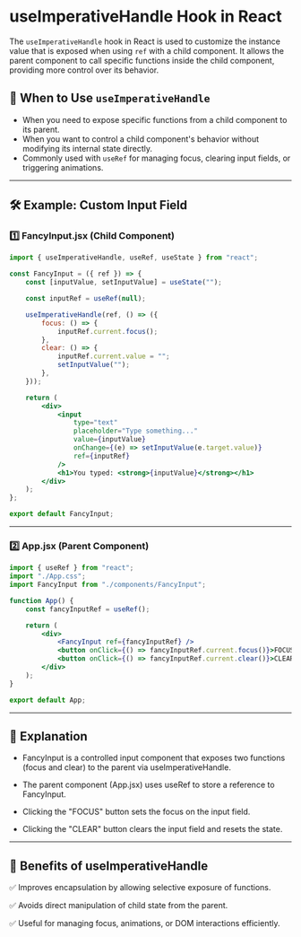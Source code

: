 # useImperativeHandle Hook in React  

The `useImperativeHandle` hook in React is used to customize the instance value that is exposed when using `ref` with a child component. It allows the parent component to call specific functions inside the child component, providing more control over its behavior.

## 📌 When to Use `useImperativeHandle`  

- When you need to expose specific functions from a child component to its parent.  
- When you want to control a child component's behavior without modifying its internal state directly.  
- Commonly used with `useRef` for managing focus, clearing input fields, or triggering animations.  

---

## 🛠️ Example: Custom Input Field  

### **1️⃣ FancyInput.jsx (Child Component)**

```jsx
import { useImperativeHandle, useRef, useState } from "react";

const FancyInput = ({ ref }) => {
    const [inputValue, setInputValue] = useState("");

    const inputRef = useRef(null);

    useImperativeHandle(ref, () => ({
        focus: () => {
            inputRef.current.focus();
        },
        clear: () => {
            inputRef.current.value = "";
            setInputValue("");
        },
    }));

    return (
        <div>
            <input
                type="text"
                placeholder="Type something..."
                value={inputValue}
                onChange={(e) => setInputValue(e.target.value)}
                ref={inputRef}
            />
            <h1>You typed: <strong>{inputValue}</strong></h1>
        </div>
    );
};

export default FancyInput;
```

---

### **2️⃣ App.jsx (Parent Component)**

```jsx
import { useRef } from "react";
import "./App.css";
import FancyInput from "./components/FancyInput";

function App() {
    const fancyInputRef = useRef();

    return (
        <div>
            <FancyInput ref={fancyInputRef} />
            <button onClick={() => fancyInputRef.current.focus()}>FOCUS</button>
            <button onClick={() => fancyInputRef.current.clear()}>CLEAR</button>
        </div>
    );
}

export default App;

```

---

## 🎯 Explanation

- FancyInput is a controlled input component that exposes two functions (focus and clear) to the parent via useImperativeHandle.

- The parent component (App.jsx) uses useRef to store a reference to FancyInput.

- Clicking the "FOCUS" button sets the focus on the input field.

- Clicking the "CLEAR" button clears the input field and resets the state.

---

## 🚀 Benefits of useImperativeHandle

✅ Improves encapsulation by allowing selective exposure of functions.

✅ Avoids direct manipulation of child state from the parent.

✅ Useful for managing focus, animations, or DOM interactions efficiently.
